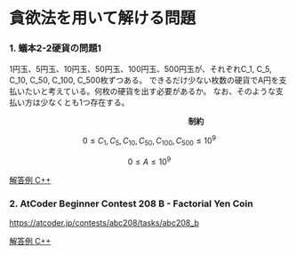# 貪欲法を用いて解ける問題

### 1. 蟻本2-2硬貨の問題1

   1円玉、5円玉、10円玉、50円玉、100円玉、500円玉が、それぞれC_1, C_5, C_10, C_50, C_100, C_500枚ずつある。
   できるだけ少ない枚数の硬貨でA円を支払いたいと考えている。何枚の硬貨を出す必要があるか。
   なお、そのような支払い方は少なくとも1つ存在する。
 
   　　　　　　　　　　　　　　　　　　　　　　　**制約**

   $$ 0 \le　C_1,C_5,C_{10},C_{50},C_{100},C_{500}\le 10^9 $$

   $$ 0 \le A \le 10^9 $$
    
    
   [解答例 C++](/abc208_b.cpp)
    
### 2. AtCoder Beginner Contest 208 B - Factorial Yen Coin 
   
   https://atcoder.jp/contests/abc208/tasks/abc208_b
   
   [解答例 C++](/ari_42.cpp)



